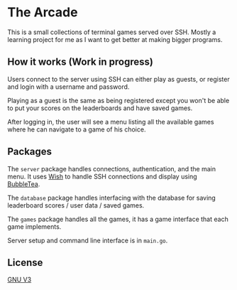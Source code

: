 # The Arcade
This is a small collections of terminal games served over SSH. Mostly a learning project for me as I want to get better at making bigger programs.

## How it works (Work in progress)
Users connect to the server using SSH can either play as guests, or register and login with a username and password.

Playing as a guest is the same as being registered except you won't be able to put your scores on the leaderboards and have saved games.

After logging in, the user will see a menu listing all the available games where he can navigate to a game of his choice.

## Packages
The `server` package handles connections, authentication, and the main menu. It uses [Wish](https://github.com/charmbracelet/wish) to handle SSH connections and display using [BubbleTea](https://github.com/charmbracelet/bubbletea).

The `database` package handles interfacing with the database for saving leaderboard scores / user data / saved games.

The `games` package handles all the games, it has a game interface that each game implements.

Server setup and command line interface is in `main.go`.

## License
[GNU V3]()